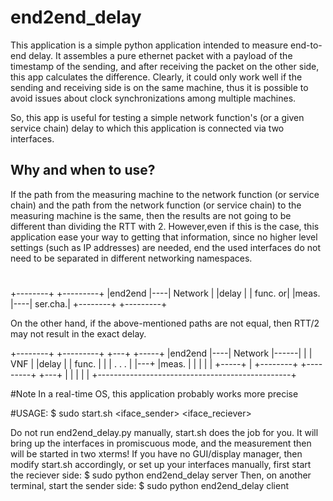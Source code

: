 # end2end_delay
This application is a simple python application intended to measure end-to-end delay.
It assembles a pure ethernet packet with a payload of the timestamp of the sending, and after 
receiving the packet on the other side, this app calculates the difference.
Clearly, it could only work well if the sending and receiving side is on the same machine, thus
it is possible to avoid issues about clock synchronizations among multiple machines.

So, this app is useful for testing a simple network function's (or a given service chain) 
delay to which this application is connected via two interfaces.

## Why and when to use?
If the path from the measuring machine to the network function (or service chain) 
and the path from the network function (or service chain) to the measuring machine is the same, 
then the results are not going to be different than dividing the RTT with 2.
However,even if this is the case, this application ease your way to getting that information, since
no higher level settings (such as IP addresses) are needed, end the used interfaces do not need
to be separated in different networking namespaces.

#
   +--------+    +---------+
   |end2end |----| Network |
   |delay   |    | func. or|
   |meas.   |----| ser.cha.|
   +--------+    +---------+



On the other hand, if the above-mentioned paths are not equal, then RTT/2 may not result in the
exact delay.

   +--------+    +---------+      +---+       +-----+
   |end2end |----| Network |------|   |       | VNF |
   |delay   |    | func.   |      |   | . . . |     |---+
   |meas.   |    |         |      |   |       +-----+   |
   +--------+    +---------+      +---+                 |
       |                                                |
       |                                                |
       +------------------------------------------------+


#Note
In a real-time OS, this application probably works more precise

#USAGE:
$ sudo start.sh <iface_sender> <iface_reciever>

Do not run end2end_delay.py manually, start.sh does the job for you.
It will bring up the interfaces in promiscuous mode, and the measurement then will be started
in two xterms!
If you have no GUI/display manager, then modify start.sh accordingly, or set up your interfaces
manually, first start the reciever side:
$ sudo python end2end_delay server <iface>
Then, on another terminal, start the sender side:
$ sudo python end2end_delay client <iface2>



